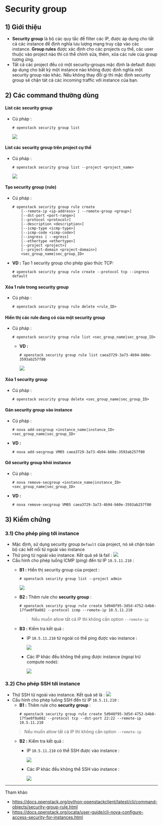 # Security group
## **1) Giới thiệu**
- **Security group** là bộ các quy tắc để filter các IP, được áp dụng cho tất cả các instance để định nghĩa lưu lượng mạng truy cập vào các instance. **Group rules** được xác định cho các projects cụ thể, các user thuộc vào project nào thì có thể chỉnh sửa, thêm, xóa các rule của group tương ứng.
- Tất cả các project đều có một security-groups mặc định là default được áp dụng cho bất kỳ một instance nào không được định nghĩa một security group nào khác. Nếu không thay đổi gì thì mặc định security group sẽ chặn tát cả các incoming traffic với instance của bạn.
## **2) Các command thường dùng**
#### **List các security group**
- Cú pháp :
    ```
    # openstack security group list
    ```
    <img src=https://i.imgur.com/QHz9QlH.png>

#### **List các security group trên project cụ thể**
- Cú pháp :
    ```
    # openstack security group list --project <project_name>
    ```
    <img src=https://i.imgur.com/jSBkab6.png>

#### **Tạo security group (rule)**
- Cú pháp :
    ```
    # openstack security group rule create 
        [--remote-ip <ip-address> | --remote-group <group>]
        [--dst-port <port-range>]
        [--protocol <protocol>]
        [--description <description>]
        [--icmp-type <icmp-type>]
        [--icmp-code <icmp-code>]
        [--ingress | --egress]
        [--ethertype <ethertype>]
        [--project <project>]
        [--project-domain <project-domain>]
        <sec_group_name|sec_group_ID>
    ```
- **VD :** Tạo 1 security group cho phép giao thức TCP:
    ```
    # openstack security group rule create --protocol tcp --ingress default
    ```
#### **Xóa 1 rule trong security group**
- Cú pháp :
    ```
    # openstack security group rule delete <rule_ID>
    ```
#### **Hiển thị các rule đang có của một security group**
- Cú pháp :
    ```
    # openstack security group rule list <sec_group_name|sec_group_ID>
    ```
    - **VD :**
        ```
        # openstack security group rule list caea3729-3a73-4b94-b60e-3593ab257f80
        ```
        <img src=https://i.imgur.com/IWlf3jZ.png>

#### **Xóa 1 security group**
- Cú pháp :
    ```
    # openstack security group delete <sec_group_name|sec_group_ID>
    ```
#### **Gán security group vào instance**
- Cú pháp :
    ```
    # nova add-secgroup <instance_name|instance_ID> <sec_group_name|sec_group_ID>
    ```
- **VD :**
    ```
    # nova add-secgroup VM05 caea3729-3a73-4b94-b60e-3593ab257f80
    ```
#### **Gỡ security group khỏi instance**
- Cú pháp :
    ```
    # nova remove-secgroup <instance_name|instance_ID> <sec_group_name|sec_group_ID>
    ```
- **VD :**
    ```
    # nova remove-secgroup VM05 caea3729-3a73-4b94-b60e-3593ab257f80
    ```
## **3) Kiểm chứng**
### **3.1) Cho phép ping tới instance**
- Mặc định, sử dụng security group `Default` của project, nó sẽ chặn toàn bộ các kết nối từ ngoài vào instance 
- Thử ping từ ngoài vào instance. Kết quả sẽ là fail :
    <img src=https://i.imgur.com/rQ4mR1Z.png>
- Cấu hình cho phép luồng ICMP (ping) đến từ IP `10.5.11.210` :
    - **B1 :** Hiển thị security group của project :
        ```
        # openstack security group list --project admin
        ```
        <img src=https://i.imgur.com/TeIwR7h.png>

    - **B2 :** Thêm rule cho **security group** :
        ```
        # openstack security group rule create 5d948f95-3d5d-4752-b4b6-17fae0f8a082 --protocol icmp --remote-ip 10.5.11.210
        ```
        > Nếu muốn allow tất cả IP thì không cần option `--remote-ip`
    - **B3 :** Kiểm tra kết quả :
        - IP `10.5.11.210` từ ngoài có thể ping được vào instance :

            <img src=https://i.imgur.com/JRFmMvu.png>

        - Các IP khác đều không thể ping được instance (ngoại trừ compute node):
            
            <img src=https://i.imgur.com/tZ17q2Y.png>
### **3.2) Cho phép SSH tới instance**
- Thử SSH từ ngoài vào instance. Kết quả sẽ là :
    <img src=https://i.imgur.com/LDm1srH.png>
- Cấu hình cho phép luồng SSH đến từ IP `10.5.11.210` :
    - **B1 :** Thêm rule cho **security group** :
        ```
        # openstack security group rule create 5d948f95-3d5d-4752-b4b6-17fae0f8a082 --protocol tcp --dst-port 22:22 --remote-ip 10.5.11.210
        ```
    > Nếu muốn allow tất cả IP thì không cần option `--remote-ip`
    - **B2 :** Kiểm tra kết quả :
        - IP `10.5.11.210` có thể SSH được vào instance :

            <img src=https://i.imgur.com/OssZ6OH.png>
        
        - Các IP khác đều không thể SSH vào instance :

            <img src=https://i.imgur.com/QRTYtB4.png>

-----------------------
Tham khảo
- https://docs.openstack.org/python-openstackclient/latest/cli/command-objects/security-group-rule.html
- https://docs.openstack.org/ocata/user-guide/cli-nova-configure-access-security-for-instances.html